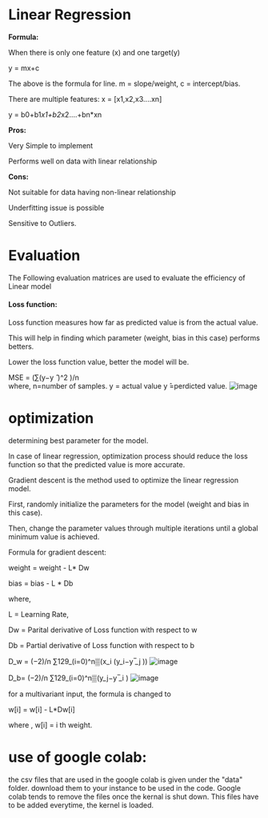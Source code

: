 # Linear Regression

**Formula:**

When there is only one feature (x) and one target(y)

y = mx+c

The above is the formula for line. m = slope/weight, c = intercept/bias.


There are multiple features:  x = [x1,x2,x3....xn]

y = b0+b1*x1+b2*x2....+bn*xn


**Pros:**

Very Simple to implement

Performs well on data with linear relationship

**Cons:**

Not suitable for data having non-linear relationship

Underfitting issue is possible

Sensitive to Outliers.


# Evaluation

The Following evaluation matrices are used to evaluate the efficiency of Linear model

#### Loss function: 

Loss function measures how far as predicted value is from the actual value. 

This will help in finding which parameter (weight, bias in this case) performs betters. 

Lower the loss function value, better the model will be. 


MSE = (∑(y−y ̂ )^2 )/n    
where,
 n=number of samples.
 y = actual value
y ̂=perdicted value.
![image](https://user-images.githubusercontent.com/26898960/145043935-533b9252-6d67-45f9-bbfb-ecb4cafd1479.png)


# optimization

determining best parameter for the model. 

In case of linear regression, optimization process should reduce the loss function so that the predicted value is more accurate. 


Gradient descent is the method used to optimize the linear regression model.


First, randomly initialize the parameters for the model (weight and bias in this case).

Then, change the parameter values through multiple iterations until a global minimum value is achieved. 

Formula for gradient descent:

weight = weight - L* Dw

bias = bias - L * Db

where,

L = Learning Rate,

Dw = Parital derivative of Loss function with respect to w

Db = Partial derivative of Loss function with respect to b



D_w  =  (−2)/n ∑129_(i=0)^n▒(x_i (y_i−y ̅_j )) ![image](https://user-images.githubusercontent.com/26898960/145042434-ddcb772c-7689-4c1f-852d-775dd2eaeb17.png)


D_b= (−2)/n ∑129_(i=0)^n▒(y_j−y ̅_i ) ![image](https://user-images.githubusercontent.com/26898960/145042387-4fa4ed4f-cb67-4192-8aee-11bc05428afa.png)




for a multivariant input, the formula is changed to 

w[i] = w[i] - L*Dw[i]

where , w[i] = i th weight.


# use of google colab:
  the csv files that are used in the google colab is given under the "data" folder. download them to your instance to be used in the code.  Google colab tends to remove the files once the kernal is shut down. This files have to be added everytime, the kernel is loaded. 
  
  
